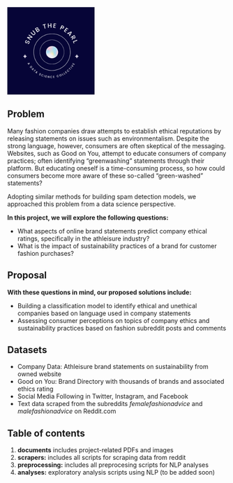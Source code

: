 <img src="https://github.com/KarinaLopez19/snub_the_pearl/blob/main/documents/SNUB%20THE%20PEARL.png" width="200" height="200"> 

## Problem

Many fashion companies draw attempts to establish ethical reputations by releasing statements on issues such as environmentalism. Despite the strong language, however, consumers are often skeptical of the messaging. Websites, such as Good on You, attempt to educate consumers of company practices; often identifying “greenwashing” statements through their platform. But educating oneself is a time-consuming process, so how could consumers become more aware of these so-called “green-washed” statements?

Adopting similar methods for building spam detection models, we approached this problem from a data science perspective.

**In this project, we will explore the following questions:**

- What aspects of online brand statements predict company ethical ratings, specifically in the athleisure industry?
- What is the impact of sustainability practices of a brand for customer fashion purchases?


## Proposal
**With these questions in mind, our proposed solutions include:**

- Building a classification model to identify ethical and unethical companies based on language used in company statements
- Assessing consumer perceptions on topics of company ethics and sustainability practices based on fashion subreddit posts and comments

## Datasets
- Company Data: Athleisure brand statements on sustainability from owned website
- Good on You: Brand Directory with thousands of brands and associated ethics rating
- Social Media Following in Twitter, Instagram, and Facebook
- Text data scraped from the subreddits *femalefashionadvice* and *malefashionadvice* on Reddit.com

## Table of contents

1. **documents** includes project-related PDFs and images 
2. **scrapers:** includes all scripts for scraping data from reddit
3. **preprocessing:** includes all preprocesing scripts for NLP analyses
4. **analyses:** exploratory analysis scripts using NLP (to be added soon)

